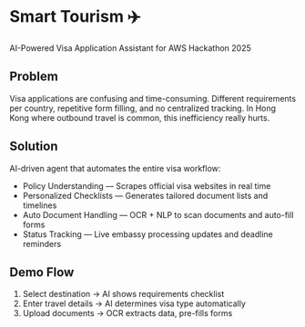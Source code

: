 # Smart Tourism ✈️
AI-Powered Visa Application Assistant for AWS Hackathon 2025

## Problem
Visa applications are confusing and time-consuming. Different requirements per country, repetitive form filling, and no centralized tracking. 
In Hong Kong where outbound travel is common, this inefficiency really hurts.

## Solution
AI-driven agent that automates the entire visa workflow:
- Policy Understanding — Scrapes official visa websites in real time
- Personalized Checklists — Generates tailored document lists and timelines
- Auto Document Handling — OCR + NLP to scan documents and auto-fill forms
- Status Tracking — Live embassy processing updates and deadline reminders

## Demo Flow
1. Select destination → AI shows requirements checklist
2. Enter travel details → AI determines visa type automatically
3. Upload documents → OCR extracts data, pre-fills forms


